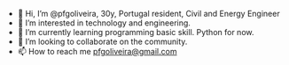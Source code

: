 - 👋 Hi, I’m @pfgoliveira, 30y, Portugal resident, Civil and Energy Engineer
- 👀 I’m interested in technology and engineering.
- 🌱 I’m currently learning programming basic skill. Python for now.
- 💞️ I’m looking to collaborate on the community.
- 📫 How to reach me pfgoliveira@gmail.com

<!---
pfgoliveira/pfgoliveira is a ✨ special ✨ repository because its `README.md` (this file) appears on your GitHub profile.
You can click the Preview link to take a look at your changes.
--->
